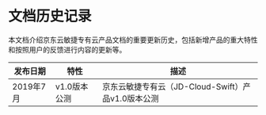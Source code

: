 # 文档历史记录

本文档介绍京东云敏捷专有云产品文档的重要更新历史，包括新增产品的重大特性和按照用户的反馈进行内容的更新等。

| 发布日期  | 特性         | 描述                                               |
| --------- | ------------ | -------------------------------------------------- |
| 2019年7月 | v1.0版本公测 | 京东云敏捷专有云（JD-Cloud-Swift）产品v1.0版本公测 |

